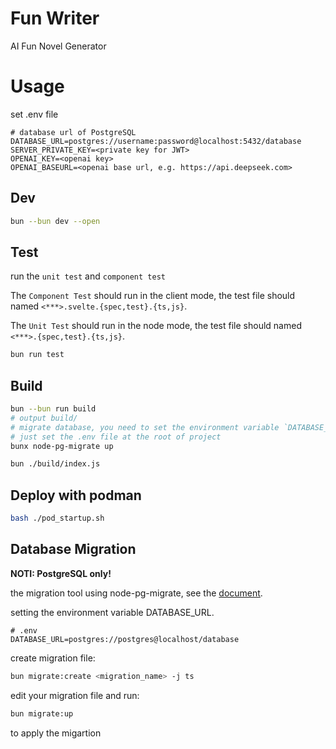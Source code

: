 # Fun Writer

AI Fun Novel Generator

# Usage

set .env file
```
# database url of PostgreSQL
DATABASE_URL=postgres://username:password@localhost:5432/database
SERVER_PRIVATE_KEY=<private key for JWT>
OPENAI_KEY=<openai key>
OPENAI_BASEURL=<openai base url, e.g. https://api.deepseek.com>
```

## Dev

```sh
bun --bun dev --open
```

## Test

run the `unit test` and `component test`

The `Component Test` should run in the client mode, the test file should named `<***>.svelte.{spec,test}.{ts,js}`.

The `Unit Test` should run in the node mode, the test file should named `<***>.{spec,test}.{ts,js}`.

```sh
bun run test
```

## Build

```sh
bun --bun run build
# output build/
# migrate database, you need to set the environment variable `DATABASE_URL` first,
# just set the .env file at the root of project
bunx node-pg-migrate up

bun ./build/index.js
```

## Deploy with podman

```sh
bash ./pod_startup.sh
```

## Database Migration

**NOTI: PostgreSQL only!**

the migration tool using node-pg-migrate, see the [document](https://salsita.github.io/node-pg-migrate/getting-started).

setting the environment variable DATABASE_URL.

```
# .env
DATABASE_URL=postgres://postgres@localhost/database
```

create migration file:

```sh
bun migrate:create <migration_name> -j ts
```

edit your migration file and run:

```sh
bun migrate:up
```

to apply the migartion
